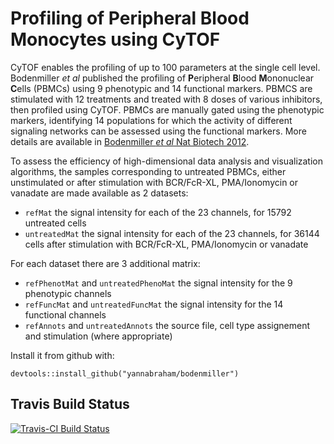 # Profiling of Peripheral Blood Monocytes using CyTOF

CyTOF enables the profiling of up to 100 parameters at the single cell level. Bodenmiller *et al* published the profiling of **P**eripheral **B**lood **M**ononuclear **C**ells (PBMCs) using 9 phenotypic and 14 functional markers. PBMCS are stimulated with 12 treatments and treated with 8 doses of various inhibitors, then profiled using CyTOF. PBMCs are manually gated using the phenotypic markers, identifying 14 populations for which the activity of different signaling networks can be assessed using the functional markers. More details are available in [Bodenmiller *et al* Nat Biotech 2012](http://www.nature.com/nbt/journal/v30/n9/full/nbt.2317.html).

To assess the efficiency of high-dimensional data analysis and visualization algorithms, the samples corresponding to untreated PBMCs, either unstimulated or after stimulation with BCR/FcR-XL, PMA/Ionomycin
or vanadate are made available as 2 datasets:

 * `refMat` the signal intensity for each of the 23 channels, for 15792 untreated cells
 * `untreatedMat` the signal intensity for each of the 23 channels, for 36144 cells after stimulation with BCR/FcR-XL, PMA/Ionomycin
or vanadate

For each dataset there are 3 additional matrix:

 * `refPhenotMat` and `untreatedPhenoMat` the signal intensity for the 9 phenotypic channels
 * `refFuncMat` and `untreatedFuncMat` the signal intensity for the 14 functional channels
 * `refAnnots` and `untreatedAnnots` the source file, cell type assignement and stimulation (where appropriate)

Install it from github with:

```{r}
devtools::install_github("yannabraham/bodenmiller")
```

## Travis Build Status

[![Travis-CI Build Status](https://travis-ci.org/yannabraham/bodenmiller.svg?branch=master)](https://travis-ci.org/yannabraham/bodenmiller)
